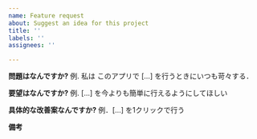 ```yaml
---
name: Feature request
about: Suggest an idea for this project
title: ''
labels: ''
assignees: ''

---
```


**問題はなんですか?**
例. 私は このアプリで [...] を行うときにいつも苛々する．

**要望はなんですか?**
例. [...] を今よりも簡単に行えるようにしてほしい

**具体的な改善案なんですか?**
例．[...] を1クリックで行う

**備考**

